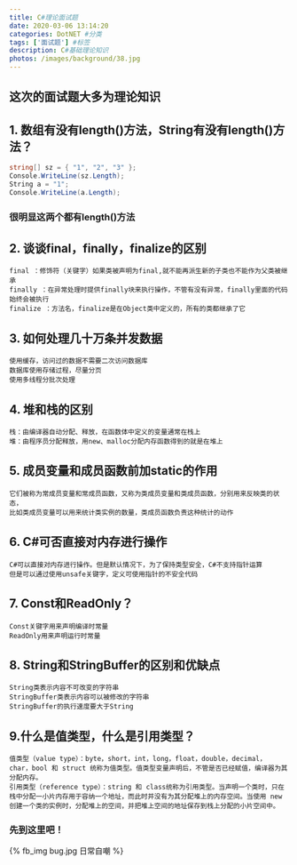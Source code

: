 ```yaml
---
title: C#理论面试题
date: 2020-03-06 13:14:20
categories: DotNET #分类
tags: ['面试题'] #标签
description: C#基础理论知识
photos: /images/background/38.jpg
---
```


## 这次的面试题大多为理论知识
<!-- more -->
## 1. 数组有没有length()方法，String有没有length()方法？

```csharp
string[] sz = { "1", "2", "3" };
Console.WriteLine(sz.Length);
String a = "1";
Console.WriteLine(a.Length);
```

### 很明显这两个都有length()方法

## 2. 谈谈final，finally，finalize的区别
    final ：修饰符（关键字）如果类被声明为final,就不能再派生新的子类也不能作为父类被继承
    finally ：在异常处理时提供finally块来执行操作，不管有没有异常，finally里面的代码始终会被执行
    finalize ：方法名，finalize是在Object类中定义的，所有的类都继承了它

## 3. 如何处理几十万条并发数据
    使用缓存，访问过的数据不需要二次访问数据库
    数据库使用存储过程，尽量分页
    使用多线程分批次处理

## 4. 堆和栈的区别
    栈：由编译器自动分配、释放，在函数体中定义的变量通常在栈上
    堆：由程序员分配释放，用new、malloc分配内存函数得到的就是在堆上

## 5. 成员变量和成员函数前加static的作用
    它们被称为常成员变量和常成员函数，又称为类成员变量和类成员函数，分别用来反映类的状态，
    比如类成员变量可以用来统计类实例的数量，类成员函数负责这种统计的动作

## 6. C#可否直接对内存进行操作
    C#可以直接对内存进行操作。但是默认情况下，为了保持类型安全，C#不支持指针运算
    但是可以通过使用unsafe关键字，定义可使用指针的不安全代码

## 7. Const和ReadOnly？
    Const关键字用来声明编译时常量
    ReadOnly用来声明运行时常量

## 8. String和StringBuffer的区别和优缺点
    String类表示内容不可改变的字符串
    StringBuffer类表示内容可以被修改的字符串
    StringBuffer的执行速度要大于String
## 9.什么是值类型，什么是引用类型？
    值类型（value type）：byte，short，int，long，float，double，decimal，char，bool 和 struct 统称为值类型。值类型变量声明后，不管是否已经赋值，编译器为其分配内存。
    引用类型（reference type）：string 和 class统称为引用类型。当声明一个类时，只在栈中分配一小片内存用于容纳一个地址，而此时并没有为其分配堆上的内存空间。当使用 new 创建一个类的实例时，分配堆上的空间，并把堆上空间的地址保存到栈上分配的小片空间中。

### 先到这里吧！
{% fb_img bug.jpg 日常自嘲 %}